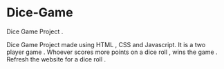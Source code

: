 # Dice-Game
Dice Game Project .

Dice Game Project made using HTML , CSS and Javascript.
It is a two player game .
Whoever scores more points on a dice roll , wins the game .
Refresh the website for a dice roll . 
